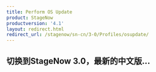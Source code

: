 ```yaml
---
title: Perform OS Update
product: StageNow
productversion: '4.1'
layout: redirect.html
redirect_url: /stagenow/sn-cn/3-0/Profiles/osupdate/
---
```


## 切换到StageNow 3.0，最新的中文版...
